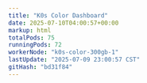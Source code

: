 ```yaml
---
title: "K0s Color Dashboard"
date: 2025-07-10T04:00:57+00:00
markup: html
totalPods: 75
runningPods: 72
workerNode: "k0s-color-300gb-1"
lastUpdate: "2025-07-09 23:00:57 CST"
gitHash: "bd31f84"
---
```


<!-- This content is dynamically updated by the DashboardUpdater Operator -->
<!-- The dashboard UI is rendered by Hugo templates and CSS/JS files -->
